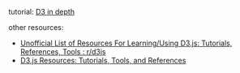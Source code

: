 tutorial: [D3 in depth](https://www.d3indepth.com/introduction/)

other resources: 
- [Unofficial List of Resources For Learning/Using D3.js: Tutorials, References, Tools : r/d3js](https://www.reddit.com/r/d3js/comments/witm6e/unofficial_list_of_resources_for_learningusing/)
- [D3.js Resources: Tutorials, Tools, and References](https://yangdanny97.github.io/blog/2022/08/07/d3-resources)


